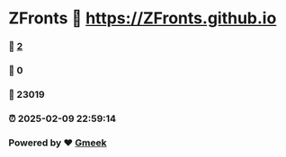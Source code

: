 # ZFronts :link: https://ZFronts.github.io 
### :page_facing_up: [2](https://ZFronts.github.io/tag.html) 
### :speech_balloon: 0 
### :hibiscus: 23019 
### :alarm_clock: 2025-02-09 22:59:14 
### Powered by :heart: [Gmeek](https://github.com/Meekdai/Gmeek)
